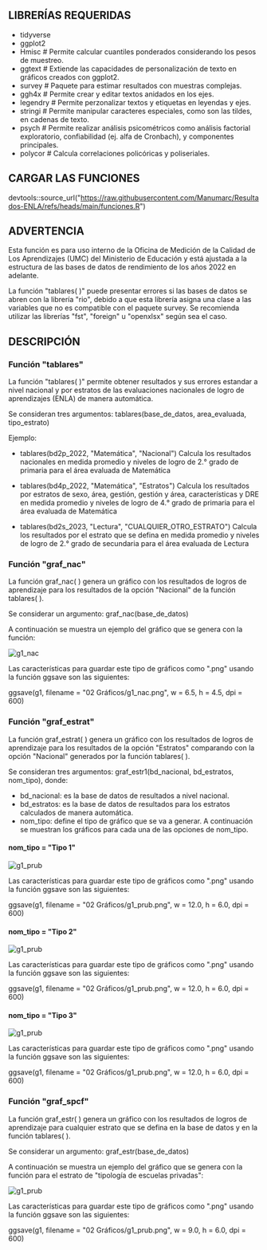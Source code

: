 ## LIBRERÍAS REQUERIDAS 

- tidyverse
- ggplot2
- Hmisc           # Permite calcular cuantiles ponderados considerando los pesos de muestreo.
- ggtext          # Extiende las capacidades de personalización de texto en gráficos creados con ggplot2.
- survey          # Paquete para estimar resultados con muestras complejas.
- ggh4x           # Permite crear y editar textos anidados en los ejes.
- legendry        # Permite perzonalizar textos y etiquetas en leyendas y ejes.
- stringi         # Permite manipular caracteres especiales, como son las tildes, en cadenas de texto.
- psych           # Permite realizar análisis psicométricos como análisis factorial exploratorio, confiabilidad (ej. alfa de Cronbach), y componentes principales.
- polycor         # Calcula correlaciones policóricas y poliseriales.

## CARGAR LAS FUNCIONES

devtools::source_url("https://raw.githubusercontent.com/Manumarc/Resultados-ENLA/refs/heads/main/funciones.R")

## ADVERTENCIA

Esta función es para uso interno de la Oficina de Medición de la Calidad de Los Aprendizajes (UMC) del Ministerio de Educación y está ajustada a la estructura de las bases de datos de rendimiento de los años 2022 en adelante.

La función "tablares( )" puede presentar errores si las bases de datos se abren con la librería "rio", debido a que esta librería asigna una clase a las variables que no es compatible con el paquete survey. Se recomienda utilizar las librerías "fst", "foreign" u "openxlsx" según sea el caso.

## DESCRIPCIÓN

### Función "tablares"
La función "tablares( )" permite obtener resultados y sus errores estandar a nivel nacional y por estratos de las evaluaciones nacionales de logro de aprendizajes (ENLA) de manera automática.

Se consideran tres argumentos: tablares(base_de_datos, area_evaluada, tipo_estrato)

Ejemplo:

- tablares(bd2p_2022, "Matemática", "Nacional")  Calcula los resultados nacionales en medida promedio y niveles de logro de 2.° grado de primaria para el área evaluada de Matemática 

- tablares(bd4p_2022, "Matemática", "Estratos")  Calcula los resultados por estratos de sexo, área, gestión, gestión y área, características y DRE en medida promedio y niveles de logro de 4.° grado de primaria para el área evaluada de Matemática 

- tablares(bd2s_2023, "Lectura", "CUALQUIER_OTRO_ESTRATO")  Calcula los resultados por el estrato que se defina en medida promedio y niveles de logro de 2.° grado de secundaria para el área evaluada de Lectura 

### Función "graf_nac"

La función graf_nac( ) genera un gráfico con los resultados de logros de aprendizaje para los resultados de la opción "Nacional" de la función tablares( ).

Se considerar un argumento: graf_nac(base_de_datos)

A continuación se muestra un ejemplo del gráfico que se genera con la función:

![g1_nac](https://github.com/user-attachments/assets/7ee406f1-82f4-4290-95a7-0968e7692199)

Las características para guardar este tipo de gráficos como ".png" usando la función ggsave son las siguientes: 

ggsave(g1,
         filename = "02 Gráficos/g1_nac.png",
         w = 6.5,
         h = 4.5,
         dpi = 600)

### Función "graf_estrat"

La función graf_estrat( ) genera un gráfico con los resultados de logros de aprendizaje para los resultados de la opción "Estratos" comparando con la opción "Nacional" generados por la función tablares( ).

Se consideran tres argumentos: graf_estr1(bd_nacional, bd_estratos, nom_tipo), donde:

- bd_nacional: es la base de datos de resultados a nivel nacional.
- bd_estratos: es la base de datos de resultados para los estratos calculados de manera automática.
- nom_tipo: define el tipo de gráfico que se va a generar. A continuación se muestran los gráficos para cada una de las opciones de nom_tipo.

#### nom_tipo = "Tipo 1"

![g1_prub](https://github.com/user-attachments/assets/15058e10-fd1c-4937-9280-850e79bd732c)

Las características para guardar este tipo de gráficos como ".png" usando la función ggsave son las siguientes: 

ggsave(g1,
       filename = "02 Gráficos/g1_prub.png",
       w = 12.0,
       h = 6.0,
       dpi = 600)

#### nom_tipo = "Tipo 2"

![g1_prub](https://github.com/user-attachments/assets/fe44235c-4922-424b-8c35-eaecb6a8b584)

Las características para guardar este tipo de gráficos como ".png" usando la función ggsave son las siguientes: 

ggsave(g1,
       filename = "02 Gráficos/g1_prub.png",
       w = 12.0,
       h = 6.0,
       dpi = 600)
       
#### nom_tipo = "Tipo 3"

![g1_prub](https://github.com/user-attachments/assets/a6ff88ad-44bb-4cb7-b31b-b0bb150133c6)

Las características para guardar este tipo de gráficos como ".png" usando la función ggsave son las siguientes: 

ggsave(g1,
       filename = "02 Gráficos/g1_prub.png",
       w = 12.0,
       h = 6.0,
       dpi = 600)

### Función "graf_spcf"

La función graf_estr( ) genera un gráfico con los resultados de logros de aprendizaje para cualquier estrato que se defina en la base de datos y en la función tablares( ).

Se considerar un argumento: graf_estr(base_de_datos)

A continuación se muestra un ejemplo del gráfico que se genera con la función para el estrato de "tipología de escuelas privadas":

![g1_prub](https://github.com/user-attachments/assets/78e99963-611a-446b-8707-c2c0a9be1b83)

Las características para guardar este tipo de gráficos como ".png" usando la función ggsave son las siguientes: 

ggsave(g1,
       filename = "02 Gráficos/g1_prub.png",
       w = 9.0,
       h = 6.0,
       dpi = 600)


       
